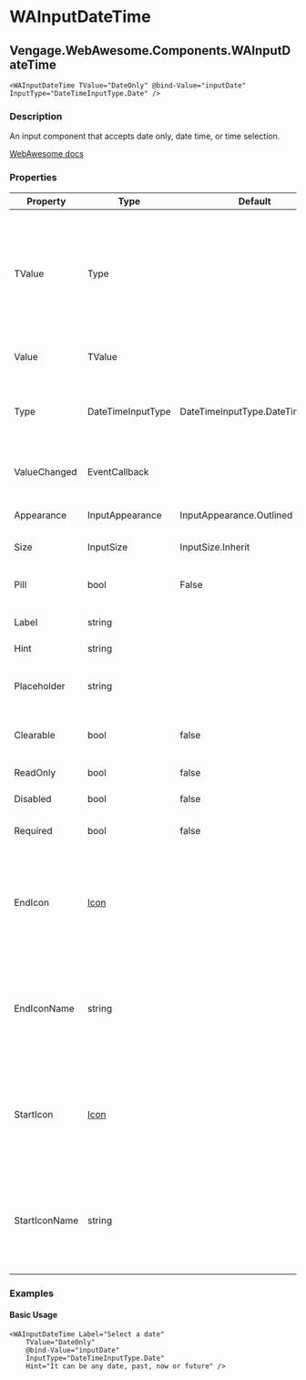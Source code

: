 ﻿# WAInputDateTime
## Vengage.WebAwesome.Components.WAInputDateTime

```HTML+Razor
<WAInputDateTime TValue="DateOnly" @bind-Value="inputDate" InputType="DateTimeInputType.Date" />
```

### Description
An input component that accepts date only, date time, or time selection.

[WebAwesome docs](https://webawesome.com/docs/components/input/)

### Properties
| Property | Type   | Default | Description                              |
|----------|--------|---------|------------------------------------------|
| TValue | Type | |The type of value the input will process. Accepted types are DateOnly, DateOnly?, DateTime, DateTime?, TimeOnly, TimeOnly?
| Value | TValue |  | The current value of the input |
| Type | DateTimeInputType | DateTimeInputType.DateTimeLocal | The type of input (Valid input types are Date, DateTimeLocal, Text, Time). |
| ValueChanged | EventCallback<TValue> |  | Triggered when the input's value has changed |
| Appearance | InputAppearance | InputAppearance.Outlined | The input's visual appearance. |
| Size | InputSize | InputSize.Inherit | The input's size. |
| Pill | bool | False | Draws a pill-style input with rounded edges. |
| Label | string |  | The input's label |
| Hint | string |  | The input's hint text. |
| Placeholder | string |  | Placeholder text to show as a hint when the input is empty. |
| Clearable | bool | false | Adds a clear button when the input is not empty. |
| ReadOnly | bool | false | Makes the input readonly. |
| Disabled | bool | false | Maked the input disabled. |
| Required | bool | false | Makes the input a required field. |
| EndIcon    | [Icon](/docs/IconClass.md) |  | The icon to draw in the end slot. Alternatively, use EndIconName to specify the name of the icon. |
| EndIconName    | string  |       |The name of the icon to draw in the end slot. Available names depend on the icon library being used.  |
| StartIcon | [Icon](/docs/IconClass.md) || The icon to draw in the start slot. Altneratively, use StartIconName to specify the name of the icon. |
| StartIconName | string | | The name of the icon to draw in the start slot. Available names depend on the icon library being used. |

### Examples

#### Basic Usage
```HTML+Razor
<WAInputDateTime Label="Select a date" 
	TValue="DateOnly" 
	@bind-Value="inputDate"
	InputType="DateTimeInputType.Date" 
	Hint="It can be any date, past, now or future" />
```
